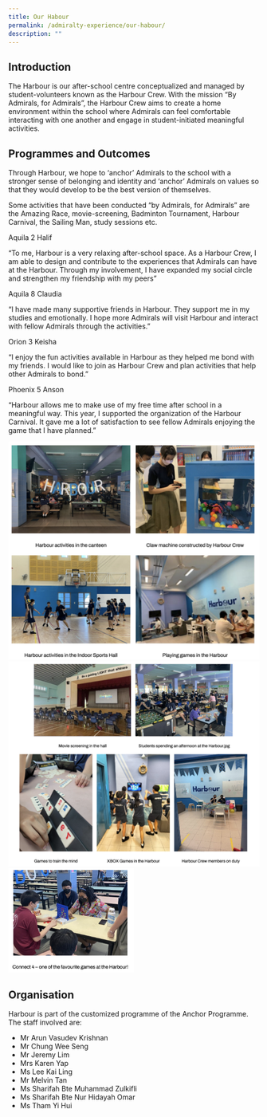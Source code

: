 ```yaml
---
title: Our Habour
permalink: /admiralty-experience/our-habour/
description: ""
---
```

Introduction
------------

The Harbour is our after-school centre conceptualized and managed by student-volunteers known as the Harbour Crew. With the mission “By Admirals, for Admirals”, the Harbour Crew aims to create a home environment within the school where Admirals can feel comfortable interacting with one another and engage in student-initiated meaningful activities.

Programmes and Outcomes
-----------------------

Through Harbour, we hope to ‘anchor’ Admirals to the school with a stronger sense of belonging and identity and ‘anchor’ Admirals on values so that they would develop to be the best version of themselves.

  

Some activities that have been conducted “by Admirals, for Admirals” are the Amazing Race, movie-screening, Badminton Tournament, Harbour Carnival, the Sailing Man, study sessions etc.

  

Aquila 2 Halif

“To me, Harbour is a very relaxing after-school space. As a Harbour Crew, I am able to design and contribute to the experiences that Admirals can have at the Harbour. Through my involvement, I have expanded my social circle and strengthen my friendship with my peers”

  

Aquila 8 Claudia

“I have made many supportive friends in Harbour. They support me in my studies and emotionally. I hope more Admirals will visit Harbour and interact with fellow Admirals through the activities.”

  

Orion 3 Keisha

“I enjoy the fun activities available in Harbour as they helped me bond with my friends. I would like to join as Harbour Crew and plan activities that help other Admirals to bond.”

  

Phoenix 5 Anson

“Harbour allows me to make use of my free time after school in a meaningful way. This year, I supported the organization of the Harbour Carnival. It gave me a lot of satisfaction to see fellow Admirals enjoying the game that I have planned.”

![](/images/habour1.png)
![](/images/habour2.png)
<img src="/images/habour3.png" 
     style="width:50%">
		 
Organisation
------------

Harbour is part of the customized programme of the Anchor Programme. The staff involved are:

  

*   Mr Arun Vasudev Krishnan
*   Mr Chung Wee Seng
*   Mr Jeremy Lim
*   Mrs Karen Yap
*   Ms Lee Kai Ling
*   Mr Melvin Tan
*   Ms Sharifah Bte Muhammad Zulkifli
*   Ms Sharifah Bte Nur Hidayah Omar
*   Ms Tham Yi Hui